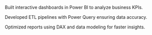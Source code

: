 Built interactive dashboards in Power BI to analyze business KPIs.

Developed ETL pipelines with Power Query ensuring data accuracy.

Optimized reports using DAX and data modeling for faster insights.
